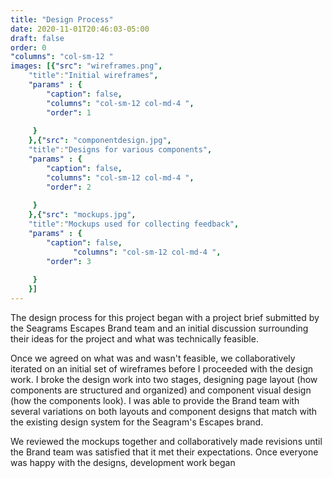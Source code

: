 ```yaml
---
title: "Design Process"
date: 2020-11-01T20:46:03-05:00
draft: false
order: 0
"columns": "col-sm-12 "
images: [{"src": "wireframes.png",
    "title":"Initial wireframes",
    "params" : {
        "caption": false,
        "columns": "col-sm-12 col-md-4 ",
        "order": 1
   
     }
    },{"src": "componentdesign.jpg",
    "title":"Designs for various components",
    "params" : {
        "caption": false,
        "columns": "col-sm-12 col-md-4 ",
        "order": 2
   
     }
    },{"src": "mockups.jpg",
    "title":"Mockups used for collecting feedback",
    "params" : {
        "caption": false,
              "columns": "col-sm-12 col-md-4 ",
        "order": 3
   
     }
    }]
---
```

The design process for this project began with a project brief submitted by the Seagrams Escapes Brand team and an initial discussion surrounding their ideas for the project and what was technically feasible.

Once we agreed on what was and wasn't feasible, we collaboratively iterated on an initial set of wireframes before I proceeded with the design work. I broke the design work into two stages, designing page layout (how components are structured and organized) and component visual design (how the components look). I was able to provide the Brand team with several variations on both layouts and component designs that match with the existing design system for the Seagram's Escapes brand. 

We reviewed the mockups together and collaboratively made revisions until the Brand team was satisfied that it met their expectations. Once everyone was happy with the designs, development work began